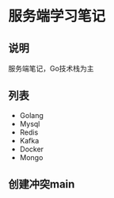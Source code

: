 # 服务端学习笔记

## 说明
服务端笔记，Go技术栈为主

## 列表
- Golang
- Mysql
- Redis
- Kafka
- Docker
- Mongo


## 创建冲突main